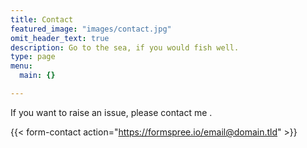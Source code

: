 ```yaml
---
title: Contact
featured_image: "images/contact.jpg"
omit_header_text: true
description: Go to the sea, if you would fish well.
type: page
menu:
  main: {}

---
```



 If you want to raise an issue, please contact me . 

{{< form-contact action="https://formspree.io/email@domain.tld"  >}}
